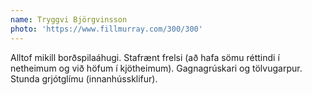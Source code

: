 ```yaml
---
name: Tryggvi Björgvinsson
photo: 'https://www.fillmurray.com/300/300'
---
```


Alltof mikill borðspilaáhugi. Stafrænt frelsi (að hafa sömu réttindi í netheimum og við höfum í kjötheimum). Gagnagrúskari og tölvugarpur. Stunda grjótglímu (innanhússklifur).
